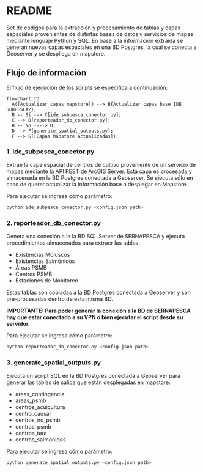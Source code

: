 # README

Set de códigos para la extracción y procesamiento de tablas y capas espaciales provenientes de distintas bases de datos y servicios de mapas mediante lenguaje Python y SQL. En base a la información extraída se generan nuevas capas espaciales en una BD Postgres, la cual se conecta a Geoserver y se despliega en mapstore.

## Flujo de información

El flujo de ejecución de los scripts se especifica a continuación:

```mermaid
flowchart TD
  A([Actualizar capas mapstore]) --> B{Actualizar capas base IDE SUBPESCA?};
  B -- Sí --> C[ide_subpesca_conector.py];
  C --> D[reporteador_db_conector.py];
  B -- No ----> D;
  D --> F[generate_spatial_outputs.py];
  F --> G([Capas Mapstore Actualizadas]);
```

### 1. ide_subpesca_conector.py

Extrae la capa espacial de centros de cultivo proveniente de un servicio de mapas mediante la API REST de ArcGIS Server. Esta capa es procesada y almacenada en la BD Postgres conectada a Geoserver. Se ejecuta sólo en caso de querer actualizar la información base a desplegar en Mapstore.

Para ejecutar se ingresa cómo parámetro:

```bash
python ide_subpesca_conector.py <config.json path>
```

### 2. reporteador_db_conector.py

Genera una conexión a la la BD SQL Server de SERNAPESCA y ejecuta procedimientos almacenados para extraer las tablas:
- Existencias Moluscos
- Existencias Salmónidos
- Áreas PSMB
- Centros PSMB
- Estaciones de Monitoreo

Estas tablas son copiadas a la BD Postgres conectada a Geoserver y son pre-procesadas dentro de esta misma BD. 

**IMPORTANTE: Para poder generar la conexión a la BD de SERNAPESCA hay que estar conectado a su VPN o bien ejecutar el script desde su servidor.**

Para ejecutar se ingresa cómo parámetro:

```bash
python reporteador_db_conector.py <config.json path>
```

### 3. generate_spatial_outputs.py

Ejecuta un script SQL en la BD Postgres conectada a Geoserver para generar las tablas de salida que están desplegadas en mapstore:
- areas_contingencia
- areas_psmb
- centros_acuicultura
- centro_causal
- centros_no_psmb
- centros_psmb
- centros_tara
- centros_salmonidos

Para ejecutar se ingresa cómo parámetro:

```bash
python generate_spatial_outputs.py <config.json path>
```
